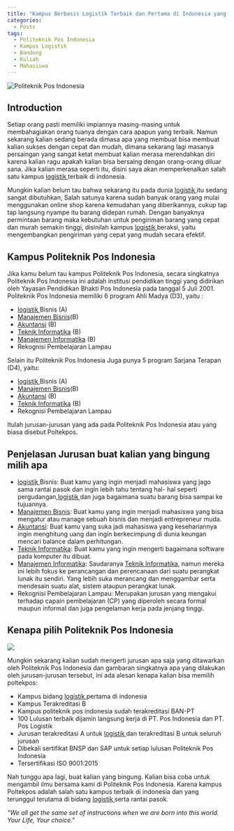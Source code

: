 ```yaml
---
title: "Kampus Berbasis Logistik Terbaik dan Pertama di Indonesia yang Bisa Kamu Pertimbangkan!"
categories: 
  - Posts
tags:
  - Politeknik Pos Indonesia
  - Kampus Logistik
  - Bandung
  - Kuliah
  - Mahasiswa
---
```


![Politeknik Pos Indonesia](https://i.ytimg.com/vi/XvICz-8xB1E/maxresdefault.jpg "Politeknik Pos Indonesia")
## Introduction
Setiap orang pasti memiliki impiannya masing-masing untuk membahagiakan orang tuanya dengan cara apapun yang terbaik. Namun sekarang kalian sedang berada dimasa apa yang membuat bisa membuat kalian sukses dengan cepat dan mudah, dimana sekarang lagi masanya persaingan yang sangat ketat membuat kalian merasa merendahkan diri karena kalian ragu apakah kalian bisa bersaing dengan orang-orang diluar sana. Jika kalian merasa seperti itu, disini saya akan memperkenalkan salah satu kampus [logistik ](https://blog.dirgabrajamusti.xyz/posts/Pengetahuan-Dasar-Logistik/http:// "logistik ")terbaik di indonesia. 

Mungkin kalian belum tau bahwa sekarang itu pada dunia [logistik ](https://blog.dirgabrajamusti.xyz/posts/Pengetahuan-Dasar-Logistik/http:// "logistik ")itu sedang sangat dibutuhkan, Salah satunya karena sudah banyak orang yang mulai menggunakan online shop karena kemudahan yang diberikannya, cukup tap tap langsung nyampe itu barang didepan rumah.  Dengan banyaknya permintaan barang maka kebutuhan untuk pengiriman barang yang cepat dan murah semakin tinggi, disinilah kampus [logistik ](https://blog.dirgabrajamusti.xyz/posts/Pengetahuan-Dasar-Logistik/http:// "logistik ")beraksi, yaitu mengembangkan pengiriman yang cepat yang mudah secara efektif.

## Kampus Politeknik Pos Indonesia
Jika kamu belum tau kampus Politeknik Pos Indonesia, secara singkatnya Politeknik Pos Indonesia ini adalah institusi pendidikan tinggi yang didirikan oleh Yayasan Pendidikan Bhakti Pos Indonesia pada tanggal 5 Juli 2001. Politeknik Pos Indonesia memiliki 6 program Ahli Madya (D3), yaitu :
- [logistik ](https://blog.dirgabrajamusti.xyz/posts/Pengetahuan-Dasar-Logistik/http:// "logistik ")Bisnis (A)
- [Manajemen Bisnis](https://blog.dirgabrajamusti.xyz/posts/Manajemen-Bisnis/ "Manajemen Bisnis")(B)
- [Akuntansi](https://blog.dirgabrajamusti.xyz/posts/Akuntansi/ "Akuntansi") (B)
- [Teknik Informatika](https://blog.dirgabrajamusti.xyz/posts/Teknik-Informatika/ "Teknik Informatika") (B)
- [Manajemen Informatika](https://blog.dirgabrajamusti.xyz/posts/Manajemen-Informatika/ "Manajemen Informatika") (B)
- Rekognisi Pembelajaran Lampau

Selain itu Politeknik Pos Indonesia Juga punya 5 program Sarjana Terapan (D4), yaitu:
- [logistik ](https://blog.dirgabrajamusti.xyz/posts/Pengetahuan-Dasar-Logistik/http:// "logistik ")Bisnis (A)
- [Manajemen Bisnis](https://blog.dirgabrajamusti.xyz/posts/Manajemen-Bisnis/ "Manajemen Bisnis")(B)
- [Akuntansi](https://blog.dirgabrajamusti.xyz/posts/Akuntansi/ "Akuntansi") (B)
- [Teknik Informatika](https://blog.dirgabrajamusti.xyz/posts/Teknik-Informatika/ "Teknik Informatika") (B)
- Rekognisi Pembelajaran Lampau

Itulah jurusan-jurusan yang ada pada Politeknik Pos Indonesia atau yang biasa disebut Poltekpos.

## Penjelasan Jurusan buat kalian yang bingung milih apa
- [logistik ](https://blog.dirgabrajamusti.xyz/posts/Pengetahuan-Dasar-Logistik/http:// "logistik ")Bisnis: Buat kamu yang ingin menjadi mahasiswa yang jago sama rantai pasok dan ingin lebih tahu tentang hal- hal seperti pergudangan,[logistik ](https://blog.dirgabrajamusti.xyz/posts/Pengetahuan-Dasar-Logistik/http:// "logistik ")dan juga bagaimana suatu barang bisa sampai ke tujuannya.
- [Manajemen Bisnis](https://blog.dirgabrajamusti.xyz/posts/Manajemen-Bisnis/ "Manajemen Bisnis"): Buat kamu yang ingin menjadi mahasiswa yang bisa mengatur atau manage sebuah bisnis dan menjadi entrepreneur muda.
- [Akuntansi](https://blog.dirgabrajamusti.xyz/posts/Akuntansi/ "Akuntansi"): Buat kamu yang suka jadi mahasiswa yang kesehariannya ingin menghitung uang dan ingin berkecimpung di dunia keungan mencari balance dalam perhitungan.
- [Teknik Informatika](https://blog.dirgabrajamusti.xyz/posts/Teknik-Informatika/ "Teknik Informatika"): Buat kamu yang ingin mengerti bagaimana software pada komputer itu dibuat.
- [Manajemen Informatika](https://blog.dirgabrajamusti.xyz/posts/Manajemen-Informatika/ "Manajemen Informatika"): Saudaranya [Teknik Informatika](https://blog.dirgabrajamusti.xyz/posts/Teknik-Informatika/ "Teknik Informatika"), namun mereka ini lebih fokus ke perancangan dan perencanaan dari suatu perangkat lunak itu sendiri. Yang lebih suka merancang dan menggambar serta mendesain suatu alat, sistem ataupun perangkat lunak.
- Rekognisi Pembelajaran Lampau: Merupakan jurusan yang mengakui terhadap capain pembelajaran (CP) yang diperoleh secara formal maupun informal dan juga pengelaman kerja pada jenjang tinggi.

## Kenapa pilih Politeknik Pos Indonesia
![](http://poltekpos.ac.id/wp-content/uploads/Design-Banner-Poltekpos-NEW-AKRE.jpg)

Mungkin sekarang kalian sudah mengerti jurusan apa saja yang ditawarkan oleh Politeknik Pos Indonesia dan gambaran singkatnya apa yang dilakukan oleh jurusan-jurusan tersebut, ini ada alesan kenapa kalian bisa memilih poltekpos:
- Kampus bidang [logistik ](https://blog.dirgabrajamusti.xyz/posts/Pengetahuan-Dasar-Logistik/http:// "logistik ")pertama di indonesia
- Kampus Terakreditasi B
- Kampus politeknik pos indonesia sudah terakreditasi BAN-PT
- 100 Lulusan terbaik dijamin langsung kerja di PT. Pos Indonesia dan PT. Pos Logistik
- Jurusan terakreditasi A untuk [logistik ](https://blog.dirgabrajamusti.xyz/posts/Pengetahuan-Dasar-Logistik/http:// "logistik ")dan terakreditasi B untuk seluruh jurusan
- Dibekali sertifikat BNSP dan SAP untuk setiap lulusan Politeknik Pos Indonesia 
- Tersertifikasi ISO 9001:2015

Nah tunggu apa lagi, buat kalian yang bingung. Kalian bisa coba untuk mengambil ilmu bersama kami di Politeknik Pos Indonesia. Karena kampus Poltekpos adalah salah satu kampus terbaik di indonesia dan yang terunggul terutama di bidang [logistik ](https://blog.dirgabrajamusti.xyz/posts/Pengetahuan-Dasar-Logistik/http:// "logistik ")serta rantai pasok. 


*"We all get the same set of instructions when we are born into this world. Your Life, Your choice."*
